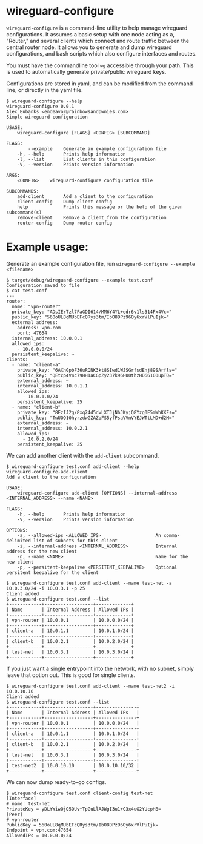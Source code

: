 # wireguard-configure

`wireguard-configure` is a command-line utility to help manage wireguard configurations. It assumes a basic setup with one node acting as a, "Router," and several clients which connect and route traffic between the central router node. It allows you to generate and dump wireguard configurations, and bash scripts which also configure interfaces and routes.

You must have the commandline tool `wg` accessible through your path. This is used to automatically generate private/public wireguard keys.

Configurations are stored in yaml, and can be modified from the command line, or directly in the yaml file.

```
$ wireguard-configure --help
wireguard-configure 0.0.1
Alex Eubanks <endeavor@rainbowsandpwnies.com>
Simple wireguard configuration

USAGE:
    wireguard-configure [FLAGS] <CONFIG> [SUBCOMMAND]

FLAGS:
        --example    Generate an example configuration file
    -h, --help       Prints help information
    -l, --list       List clients in this configuration
    -V, --version    Prints version information

ARGS:
    <CONFIG>    wireguard-configure configuration file

SUBCOMMANDS:
    add-client       Add a client to the configuration
    client-config    Dump client config
    help             Prints this message or the help of the given subcommand(s)
    remove-client    Remove a client from the configuration
    router-config    Dump router config
```

# Example usage:

Generate an example configuration file, run `wireguard-configure --example <filename>`

```
$ target/debug/wireguard-configure --example test.conf
Configuration saved to file
$ cat test.conf
---
router:
  name: "vpn-router"
  private_key: "ADsIErTzl7FaGDI614/MM6Y4YL+edr6v1ls314Fx4Vc="
  public_key: "560oUL8qMUbEFcQRys3tm/IbO8DPz96Oy6xrVlPuIjk="
  external_address:
    address: vpn.com
    port: 47654
  internal_address: 10.0.0.1
  allowed_ips:
    - 10.0.0.0/24
  persistent_keepalive: ~
clients:
  - name: "client-a"
    private_key: "6AXhGpbF36uRQNK3kt8SIwd1WJSGrfsdEnj89SArfls="
    public_key: "QEtcp4V4c79HH1aCGpZy237k96HU0thzHD66100upTQ="
    external_address: ~
    internal_address: 10.0.1.1
    allowed_ips:
      - 10.0.1.0/24
    persistent_keepalive: 25
  - name: "client-b"
    private_key: "8EzIJ2g/8xq24d5dvLXTJjNhJKyjQ8Yzg0E5mWhKKFs="
    public_key: "TwUOO10hyrzdwGZAZoFS5yfPsaVVnVYEJWTtLMD+d2M="
    external_address: ~
    internal_address: 10.0.2.1
    allowed_ips:
      - 10.0.2.0/24
    persistent_keepalive: 25
```

We can add another client with the `add-client` subcommand.

```
$ wireguard-configure test.conf add-client --help
wireguard-configure-add-client 
Add a client to the configuration

USAGE:
    wireguard-configure add-client [OPTIONS] --internal-address <INTERNAL_ADDRESS> --name <NAME>

FLAGS:
    -h, --help       Prints help information
    -V, --version    Prints version information

OPTIONS:
    -a, --allowed-ips <ALLOWED_IPS>                    An comma-delimited list of subnets for this client
    -i, --internal-address <INTERNAL_ADDRESS>          Internal address for the new client
    -n, --name <NAME>                                  Name for the new client
    -p, --persitent-keepalive <PERSITENT_KEEPALIVE>    Optional persitent keepalive for the client

$ wireguard-configure test.conf add-client --name test-net -a 10.0.3.0/24 -i 10.0.3.1 -p 25
Client added
$ wireguard-configure test.conf --list
+------------+------------------+-------------+
| Name       | Internal Address | Allowed IPs |
+------------+------------------+-------------+
| vpn-router | 10.0.0.1         | 10.0.0.0/24 |
+------------+------------------+-------------+
| client-a   | 10.0.1.1         | 10.0.1.0/24 |
+------------+------------------+-------------+
| client-b   | 10.0.2.1         | 10.0.2.0/24 |
+------------+------------------+-------------+
| test-net   | 10.0.3.1         | 10.0.3.0/24 |
+------------+------------------+-------------+
```

If you just want a single entrypoint into the network, with no subnet, simply leave that option out. This is good for single clients.

```
$ wireguard-configure test.conf add-client --name test-net2 -i 10.0.10.10
Client added
$ wireguard-configure test.conf --list
+------------+------------------+---------------+
| Name       | Internal Address | Allowed IPs   |
+------------+------------------+---------------+
| vpn-router | 10.0.0.1         | 10.0.0.0/24   |
+------------+------------------+---------------+
| client-a   | 10.0.1.1         | 10.0.1.0/24   |
+------------+------------------+---------------+
| client-b   | 10.0.2.1         | 10.0.2.0/24   |
+------------+------------------+---------------+
| test-net   | 10.0.3.1         | 10.0.3.0/24   |
+------------+------------------+---------------+
| test-net2  | 10.0.10.10       | 10.0.10.10/32 |
+------------+------------------+---------------+
```

We can now dump ready-to-go configs.

```
$ wireguard-configure test.conf client-config test-net
[Interface]
# name: test-net
PrivateKey = yDLYWiwOjO5OUv+TpGuLlAJWgI3u1+C3x4uG2YUcpH8=
[Peer]
# vpn-router
PublicKey = 560oUL8qMUbEFcQRys3tm/IbO8DPz96Oy6xrVlPuIjk=
Endpoint = vpn.com:47654
AllowedIPs = 10.0.0.0/24
```

